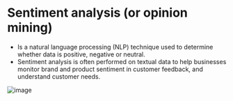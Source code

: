 # Sentiment analysis (or opinion mining) 
- Is a natural language processing (NLP) technique used to determine whether data is positive, negative or neutral. 
- Sentiment analysis is often performed on textual data to help businesses monitor brand and product sentiment in customer feedback, and understand customer needs.

![image](https://user-images.githubusercontent.com/105023719/187546112-45892813-e44d-42d0-9431-663a1908b09e.png)


